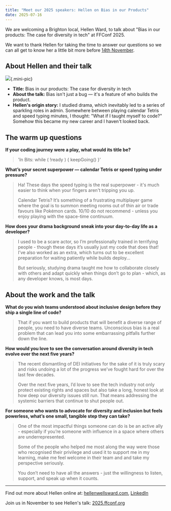 ```yaml
---
title: "Meet our 2025 speakers: Hellen on Bias in our Products"
date: 2025-07-16
---
```


We are welcoming a Brighton local, Hellen Ward, to talk about "Bias in our products: The case for diversity in tech" at FFConf 2025.

We want to thank Hellen for taking the time to answer our questions so we can all get to know her a little bit more before [14th November](https://2025.ffconf.org).

## About Hellen and their talk

![](/images/articles/meet-speakers/2025-hellen.jpg){.mini-pic}

- **Title:** Bias in our products: The case for diversity in tech
- **About the talk:**  Bias isn't just a bug — it's a feature of who builds the product.
- **Hellen's origin story:**  I studied drama, which inevitably led to a series of sparkling roles in admin. Somewhere between playing calendar Tetris and speed typing minutes, I thought: "What if I taught myself to code?" Somehow this became my new career and I haven't looked back.


## The warm up questions

**If your coding journey were a play, what would its title be?**

> 'In Bits: while ( !ready ) { keepGoing() }'

**What’s your secret superpower — calendar Tetris or speed typing under pressure?**

> Ha! These days the speed typing is the real superpower - it's much easier to think when your fingers aren't tripping you up.
>
> Calendar Tetris? It’s something of a frustrating multiplayer game where the goal is to summon meeting rooms out of thin air or trade favours like Pokémon cards. 10/10 do not recommend - unless you enjoy playing with the space-time continuum.

**How does your drama background sneak into your day-to-day life as a developer?**

> I used to be a scare actor, so I’m professionally trained in terrifying people - though these days it’s usually just my code that does that! I’ve also worked as an extra, which turns out to be excellent preparation for waiting patiently while builds deploy...
>
> But seriously, studying drama taught me how to collaborate closely with others and adapt quickly when things don’t go to plan - which, as any developer knows, is most days.

## About the work and the talk

**What do you wish teams understood about inclusive design before they ship a single line of code?**

> That if you want to build products that will benefit a diverse range of people, you need to have diverse teams. Unconscious bias is a real problem that can lead you into some embarrassing pitfalls further down the line.

**How would you love to see the conversation around diversity in tech evolve over the next five years?**

> The recent dismantling of DEI initiatives for the sake of it is truly scary and risks undoing a lot of the progress we've fought hard for over the last few decades.
>
> Over the next five years, I’d love to see the tech industry not only protect existing rights and spaces but also take a long, honest look at how deep our diversity issues still run. That means addressing the systemic barriers that continue to shut people out.

**For someone who wants to advocate for diversity and inclusion but feels powerless, what’s one small, tangible step they can take?**

> One of the most impactful things someone can do is be an active ally - especially if you’re someone with influence in a space where others are underrepresented.
>
> Some of the people who helped me most along the way were those who recognised their privilege and used it to support me in my learning, make me feel welcome in their team and and take my perspective seriously.
>
> You don’t need to have all the answers - just the willingness to listen, support, and speak up when it counts.

---

Find out more about Hellen online at: [hellenwellsward.com](https://www.hellenwellsward.com/), [LinkedIn](https://www.linkedin.com/in/hellen-ward-7b6984115/)

Join us in November to see Hellen's talk: [2025.ffconf.org](https://2025.ffconf.org)